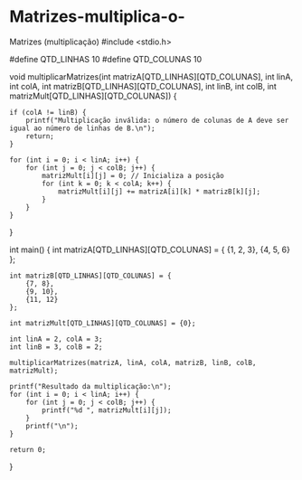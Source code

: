# Matrizes-multiplica-o-
Matrizes (multiplicação)
#include <stdio.h>

#define QTD_LINHAS 10
#define QTD_COLUNAS 10

void multiplicarMatrizes(int matrizA[QTD_LINHAS][QTD_COLUNAS], int linA, int colA, 
                         int matrizB[QTD_LINHAS][QTD_COLUNAS], int linB, int colB, 
                         int matrizMult[QTD_LINHAS][QTD_COLUNAS]) {
    
    if (colA != linB) {
        printf("Multiplicação inválida: o número de colunas de A deve ser igual ao número de linhas de B.\n");
        return;
    }

    for (int i = 0; i < linA; i++) {
        for (int j = 0; j < colB; j++) {
            matrizMult[i][j] = 0; // Inicializa a posição
            for (int k = 0; k < colA; k++) {
                matrizMult[i][j] += matrizA[i][k] * matrizB[k][j];
            }
        }
    }
}

int main() {
    int matrizA[QTD_LINHAS][QTD_COLUNAS] = {
        {1, 2, 3},
        {4, 5, 6}
    };
    
    int matrizB[QTD_LINHAS][QTD_COLUNAS] = {
        {7, 8},
        {9, 10},
        {11, 12}
    };
    
    int matrizMult[QTD_LINHAS][QTD_COLUNAS] = {0};
    
    int linA = 2, colA = 3;
    int linB = 3, colB = 2;

    multiplicarMatrizes(matrizA, linA, colA, matrizB, linB, colB, matrizMult);

    printf("Resultado da multiplicação:\n");
    for (int i = 0; i < linA; i++) {
        for (int j = 0; j < colB; j++) {
            printf("%d ", matrizMult[i][j]);
        }
        printf("\n");
    }

    return 0;
}
